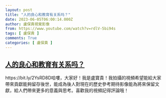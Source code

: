 ```yaml
---
layout: post
title: "人的良心和教育有关系吗？"
date: 2023-06-05T06:00:14.000Z
author: 盧保貴視覺影像
from: https://www.youtube.com/watch?v=rdlV-5bi94s
tags: [ 盧保貴 ]
comments: True
categories: [ 盧保貴 ]
---
```

<!--1685944814000-->
[人的良心和教育有关系吗？](https://www.youtube.com/watch?v=rdlV-5bi94s)
------

<div>
https://bit.ly/2YsRD8D哈嘍，大家好！我是盧寶貴！我拍攝的視頻希望能給大家帶來貢獻能夠留存後世，能成為後人對現在的歷史參考期待影像能為將來保留文獻，給人們帶來更多的意義與思考。喜歡我的視頻記得評論哦！
</div>
